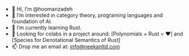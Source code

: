 - 👋 Hi, I’m @hoomanzadeh
- 👀 I’m interested in category theory, programing languages and foundation of AI. 
- 🌱 I’m currently learning Rust. 
- 💞️ Looking for colabs in a project around: [Polynomials + Rust = ❤️] and [Species for Denotational Semantics of Rust]
- 📫 Drop me an email at: info@neekanltd.com

<!---
hoomanzadeh/hoomanzadeh is a ✨ special ✨ repository because its `README.md` (this file) appears on your GitHub profile.
You can click the Preview link to take a look at your changes.
--->
